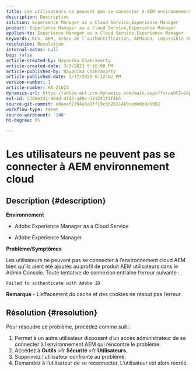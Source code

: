 ```yaml
---
title: Les utilisateurs ne peuvent pas se connecter à AEM environnement cloud
description: Description
solution: Experience Manager as a Cloud Service,Experience Manager
product: Experience Manager as a Cloud Service,Experience Manager
applies-to: Experience Manager as a Cloud Service,Experience Manager
keywords: KCS, AEM, échec de l’authentification, AEMaaCS, impossible de se connecter à AEM cloud, Utilisateurs, Admin Console
resolution: Resolution
internal-notes: null
bug: false
article-created-by: Nayanika Chakravarty
article-created-date: 3/3/2023 5:16:00 PM
article-published-by: Nayanika Chakravarty
article-published-date: 3/17/2023 6:12:02 PM
version-number: 1
article-number: KA-21623
dynamics-url: https://adobe-ent.crm.dynamics.com/main.aspx?forceUCI=1&pagetype=entityrecord&etn=knowledgearticle&id=4ff4b70d-e7b9-ed11-83fe-6045bd0067ea
exl-id: 5780e241-80dd-4f47-a89c-321241f1f4b5
source-git-commit: e0aeaf2394a3a1ff19c6b28114b9cede0b9a5952
workflow-type: tm+mt
source-wordcount: '140'
ht-degree: 6%

---
```


# Les utilisateurs ne peuvent pas se connecter à AEM environnement cloud

## Description {#description}


<b>Environnement</b>

- Adobe Experience Manager as a Cloud Service

- Adobe Experience Manager

<b>Problème/Symptômes</b>

Les utilisateurs ne peuvent pas se connecter à l’environnement cloud AEM bien qu’ils aient été ajoutés au profil de produit AEM utilisateurs dans le Admin Console. Toute tentative de connexion entraîne l’erreur suivante :


```
Failed to authenticate with Adobe ID
```


<b>Remarque</b> - L’effacement du cache et des cookies ne résout pas l’erreur.


## Résolution {#resolution}


Pour résoudre ce problème, procédez comme suit :

1. Permet à un autre utilisateur disposant d’un accès administrateur de se connecter à l’environnement AEM qui rencontre le problème.
2. Accédez à <b>Outils</b> >fr <b>Sécurité</b> >fr <b>Utilisateurs</b>.
3. Supprimez l’utilisateur confronté au problème.
4. Demandez à l’utilisateur de se reconnecter. L’utilisateur est alors recréé.
